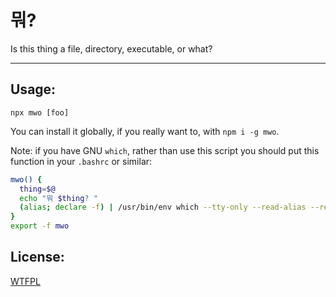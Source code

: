 # 뭐?

Is this thing a file, directory, executable, or what?

--------

## Usage:

`npx mwo [foo]`

You can install it globally, if you really want to, with `npm i -g mwo`.

Note: if you have GNU `which`, rather than use this script you should put this
function in your `.bashrc` or similar:

```bash
mwo() {
  thing=$@
  echo "뭐 $thing? "
  (alias; declare -f) | /usr/bin/env which --tty-only --read-alias --read-functions --show-tilde --show-dot $@
}
export -f mwo
```

## License:

[WTFPL](./LICENSE.md)

